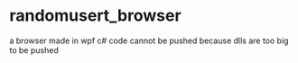 # randomusert_browser
a browser made in wpf c# code cannot be pushed because dlls are too big to be pushed
